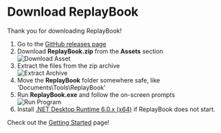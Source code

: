 # Download ReplayBook

Thank you for downloading ReplayBook!

1. Go to the [GitHub releases page](https://github.com/fraxiinus/ReplayBook/releases/latest)
2. Download **ReplayBook.zip** from the **Assets** section  
   ![Download Asset](../images/downloads_0.png)
3. Extract the files from the zip archive  
   ![Extract Archive](../images/downloads_1.png)
4. Move the **ReplayBook** folder somewhere safe, like 'Documents\Tools\ReplayBook'
5. Run **ReplayBook.exe** and follow the on-screen prompts  
   ![Run Program](../images/downloads_2.png)
6. Install [.NET Desktop Runtime 6.0.x (x64)](https://dotnet.microsoft.com/en-us/download/dotnet/6.0) if ReplayBook does not start.

Check out the [Getting Started](../tutorial/0_landing.md) page!

